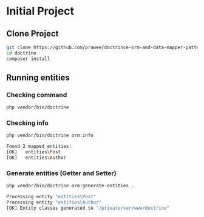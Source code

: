 Initial Project
===============

## Clone Project

```bash
git clone https://github.com/prawee/doctrince-orm-and-data-mapper-pattern.git doctrine
cd doctrine
composer install
```

## Running entities

### Checking command
```bash
php vendor/bin/doctrine
```

### Checking info
```bash
php vendor/bin/doctrine orm:info
```

```bash
Found 2 mapped entities:
[OK]   entities\Post
[OK]   entities\Author
```

### Generate entities (Getter and Setter)

```bash
php vendor/bin/doctrine orm:generate-entities .
```

```bash
Processing entity "entities\Post"
Processing entity "entities\Author"                                                                                                    
[OK] Entity classes generated to "/private/var/www/doctrine"
```